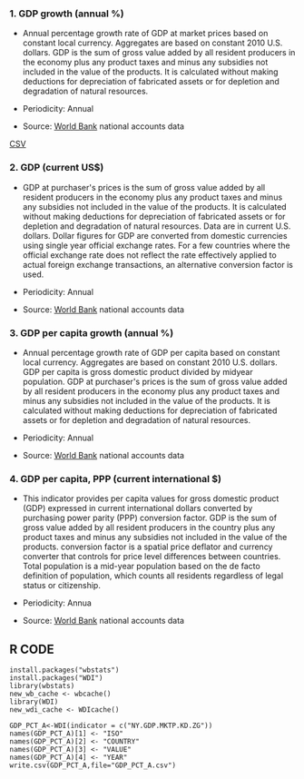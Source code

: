 ### 1. GDP growth (annual %)

* Annual percentage growth rate of GDP at market prices based on constant local currency. Aggregates are based on constant 2010 U.S. dollars. GDP is the sum of gross value added by all resident producers in the economy plus any product taxes and minus any subsidies not included in the value of the products. It is calculated without making deductions for depreciation of fabricated assets or for depletion and degradation of natural resources.

* Periodicity: Annual

* Source: [World Bank](https://data.worldbank.org) national accounts data

[CSV](https://raw.githubusercontent.com/economics-databases/Gross-domestic-product/GDP_PCT_A.csv)

### 2. GDP (current US$) 

* GDP at purchaser's prices is the sum of gross value added by all resident producers in the economy plus any product taxes and minus any subsidies not included in the value of the products. It is calculated without making deductions for depreciation of fabricated assets or for depletion and degradation of natural resources. Data are in current U.S. dollars. Dollar figures for GDP are converted from domestic currencies using single year official exchange rates. For a few countries where the official exchange rate does not reflect the rate effectively applied to actual foreign exchange transactions, an alternative conversion factor is used.

* Periodicity: Annual

* Source: [World Bank](https://data.worldbank.org) national accounts data

### 3. GDP per capita growth (annual %)

* Annual percentage growth rate of GDP per capita based on constant local currency. Aggregates are based on constant 2010 U.S. dollars. GDP per capita is gross domestic product divided by midyear population. GDP at purchaser's prices is the sum of gross value added by all resident producers in the economy plus any product taxes and minus any subsidies not included in the value of the products. It is calculated without making deductions for depreciation of fabricated assets or for depletion and degradation of natural resources.

* Periodicity: Annual

* Source: [World Bank](https://data.worldbank.org) national accounts data

### 4. GDP per capita, PPP (current international $)

* This indicator provides per capita values for gross domestic product (GDP) expressed in current international dollars converted by purchasing power parity (PPP) conversion factor. GDP is the sum of gross value added by all resident producers in the country plus any product taxes and minus any subsidies not included in the value of the products. conversion factor is a spatial price deflator and currency converter that controls for price level differences between countries. Total population is a mid-year population based on the de facto definition of population, which counts all residents regardless of legal status or citizenship.

* Periodicity: Annua

* Source: [World Bank](https://data.worldbank.org) national accounts data


## R CODE

```{r}
install.packages("wbstats")
install.packages("WDI")
library(wbstats)
new_wb_cache <- wbcache() 
library(WDI)
new_wdi_cache <- WDIcache() 
```

```{r}
GDP_PCT_A<-WDI(indicator = c("NY.GDP.MKTP.KD.ZG"))
names(GDP_PCT_A)[1] <- "ISO"
names(GDP_PCT_A)[2] <- "COUNTRY"
names(GDP_PCT_A)[3] <- "VALUE"
names(GDP_PCT_A)[4] <- "YEAR"
write.csv(GDP_PCT_A,file="GDP_PCT_A.csv")
```


